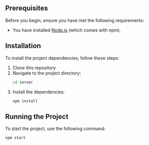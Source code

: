 ## Prerequisites

Before you begin, ensure you have met the following requirements:

- You have installed [Node.js](https://nodejs.org/en/) (which comes with npm).

## Installation

To install the project dependencies, follow these steps:

1. Clone this repository
2. Navigate to the project directory:
   ```bash
   cd server
   ```
3. Install the dependencies:
   ```bash
   npm install
   ```

## Running the Project

To start the project, use the following command:

```bash
npm start
```
